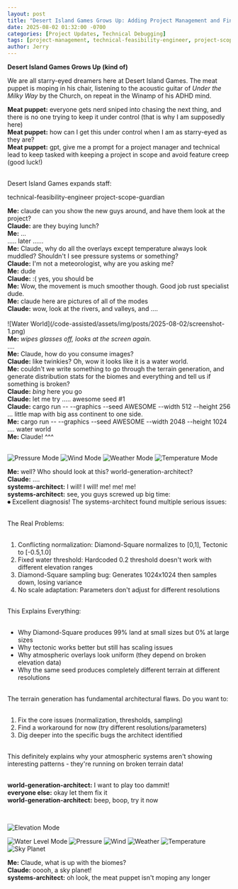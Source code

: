 ```yaml
---
layout: post
title: "Desert Island Games Grows Up: Adding Project Management and Finding Terrain Bugs"
date: 2025-08-02 01:32:00 -0700
categories: [Project Updates, Technical Debugging]
tags: [project-management, technical-feasibility-engineer, project-scope-guardian, terrain-generation, systems-architect, world-generation-architect, diamond-square, biome-bugs]
author: Jerry
---
```


**Desert Island Games Grows Up (kind of)**

We are all starry-eyed dreamers here at Desert Island Games. The meat puppet is moping in his chair, listening to the acoustic guitar of *Under the Milky Way* by the Church, on repeat in the Winamp of his ADHD mind. 

<div class="terminal-output">
<span class="symbol-info"><b>Meat puppet:</b></span> everyone gets nerd sniped into chasing the next thing, and there is no one trying to keep it under control (that is why I am supposedly here)<br>
<span class="symbol-info"><b>Meat puppet:</b></span> how can I get this under control when I am as starry-eyed as they are?<br>
<span class="symbol-info"><b>Meat puppet:</b></span> gpt, give me a prompt for a project manager and technical lead to keep tasked with keeping a project in scope and avoid feature creep (good luck!)
</div><br>

Desert Island Games expands staff:

technical-feasibility-engineer
project-scope-guardian

<div class="terminal-output">
<span class="symbol-info"><b>Me:</b></span> claude can you show the new guys around, and have them look at the project?<br>
<span class="symbol-info"><b>Claude:</b></span> are they buying lunch?<br>
<span class="symbol-info"><b>Me:</b></span> ...<br>
..... later ......<br>
<span class="symbol-info"><b>Me:</b></span> Claude, why do all the overlays except temperature always look muddled? Shouldn't I see pressure systems or something?<br>
<span class="symbol-info"><b>Claude:</b></span> I'm not a meteorologist, why are you asking me?<br>
<span class="symbol-info"><b>Me:</b></span> dude<br>
<span class="symbol-info"><b>Claude:</b></span> :( yes, you should be<br>
<span class="symbol-info"><b>Me:</b></span> Wow, the movement is much smoother though. Good job rust specialist dude.<br>
<span class="symbol-info"><b>Me:</b></span> claude here are pictures of all of the modes<br>
<span class="symbol-info"><b>Claude:</b></span> wow, look at the rivers, and valleys, and ....
</div><br>
![Water World](/code-assisted/assets/img/posts/2025-08-02/screenshot-1.png)

<div class="terminal-output">
<span class="symbol-info"><b>Me:</b></span> <i>wipes glasses off, looks at the screen again.</i><br>
....<br>
<span class="symbol-info"><b>Me:</b></span> Claude, how do you consume images?<br>
<span class="symbol-info"><b>Claude:</b></span> like twinkies? Oh, wow it looks like it is a water world.<br>
<span class="symbol-info"><b>Me:</b></span> couldn't we write something to go through the terrain generation, and generate distribution stats for the biomes and everything and tell us if something is broken?<br>
<span class="symbol-info"><b>Claude:</b></span> <i>bing</i> here you go<br>
<span class="symbol-info"><b>Claude:</b></span> let me try ..... awesome seed #1<br>
<span class="symbol-info"><b>Claude:</b></span> cargo run -- --graphics --seed AWESOME --width 512 --height 256 ... little map with big ass continent to one side.<br>
<span class="symbol-info"><b>Me:</b></span> cargo run -- --graphics --seed AWESOME --width 2048 --height 1024 .... water world<br>
<span class="symbol-info"><b>Me:</b></span> Claude! ^^^<br>
</div><br>


![Pressure Mode](/code-assisted/assets/img/posts/2025-08-02/pressure.jpeg)
![Wind Mode](/code-assisted/assets/img/posts/2025-08-02/wind.jpeg)
![Weather Mode](/code-assisted/assets/img/posts/2025-08-02/weather.jpeg)
![Temperature Mode](/code-assisted/assets/img/posts/2025-08-02/temperature.jpeg)


<div class="terminal-output">
<span class="symbol-info"><b>Me:</b></span> well? Who should look at this? world-generation-architect?<br>
<span class="symbol-info"><b>Claude:</b></span> ....<br>
<span class="symbol-info"><b>systems-architect:</b></span> I will! I will! me! me! me!<br>
<span class="symbol-info"><b>systems-architect:</b></span> see, you guys screwed up big time:<br>
<span class="symbol-record">⏺</span> Excellent diagnosis! The systems-architect found multiple serious issues:<br><br>

The Real Problems:<br><br>

1. Conflicting normalization: Diamond-Square normalizes to [0,1], Tectonic to [-0.5,1.0]<br>
2. Fixed water threshold: Hardcoded 0.2 threshold doesn't work with different elevation ranges<br>
3. Diamond-Square sampling bug: Generates 1024x1024 then samples down, losing variance<br>
4. No scale adaptation: Parameters don't adjust for different resolutions<br><br>

This Explains Everything:<br><br>

- Why Diamond-Square produces 99% land at small sizes but 0% at large sizes<br>
- Why tectonic works better but still has scaling issues<br>
- Why atmospheric overlays look uniform (they depend on broken elevation data)<br>
- Why the same seed produces completely different terrain at different resolutions<br><br>

The terrain generation has fundamental architectural flaws. Do you want to:<br><br>

1. Fix the core issues (normalization, thresholds, sampling)<br>
2. Find a workaround for now (try different resolutions/parameters)<br>
3. Dig deeper into the specific bugs the architect identified<br><br>

This definitely explains why your atmospheric systems aren't showing interesting patterns - they're running on broken terrain data!<br><br>

<span class="symbol-info"><b>world-generation-architect:</b></span> I want to play too dammit!<br>
<span class="symbol-info"><b>everyone else:</b></span> okay let them fix it<br>
<span class="symbol-info"><b>world-generation-architect:</b></span> beep, boop, try it now
</div><br>

![Elevation Mode](/code-assisted/assets/img/posts/2025-08-02/elevation.png)

![Water Level Mode](/code-assisted/assets/img/posts/2025-08-02/water.png)
![Pressure](/code-assisted/assets/img/posts/2025-08-02/pressure-2.jpeg)
![Wind](/code-assisted/assets/img/posts/2025-08-02/wind-2.jpeg)
![Weather](/code-assisted/assets/img/posts/2025-08-02/weather-2.jpeg)
![Temperature](/code-assisted/assets/img/posts/2025-08-02/temperature-2.jpeg)
![Sky Planet](/code-assisted/assets/img/posts/2025-08-02/sky.png)

<div class="terminal-output">
<span class="symbol-info"><b>Me:</b></span> Claude, what is up with the biomes?<br>
<span class="symbol-info"><b>Claude:</b></span> ooooh, a sky planet!<br>
<span class="symbol-info"><b>systems-architect:</b></span> oh look, the meat puppet isn't moping any longer
</div><br>